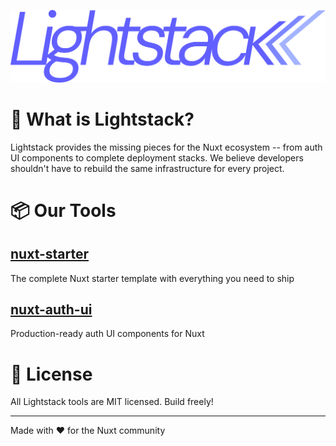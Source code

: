 ![Lighstack logo](https://raw.githubusercontent.com/lightstack-dev/.github/refs/heads/main/assets/lighstack-logo-2025-08.svg)

# 🚀 What is Lightstack?

Lightstack provides the missing pieces for the Nuxt ecosystem -- from auth UI components to complete deployment stacks. We believe developers shouldn't have to rebuild the same infrastructure for every project.

# 📦 Our Tools

## [nuxt-starter](https://github.com/lightstack-dev/nuxt-starter)

The complete Nuxt starter template with everything you need to ship

## [nuxt-auth-ui](https://github.com/lightstack-dev/nuxt-auth-ui)

Production-ready auth UI components for Nuxt

# 📄 License

All Lightstack tools are MIT licensed. Build freely!

---

Made with ❤️ for the Nuxt community
